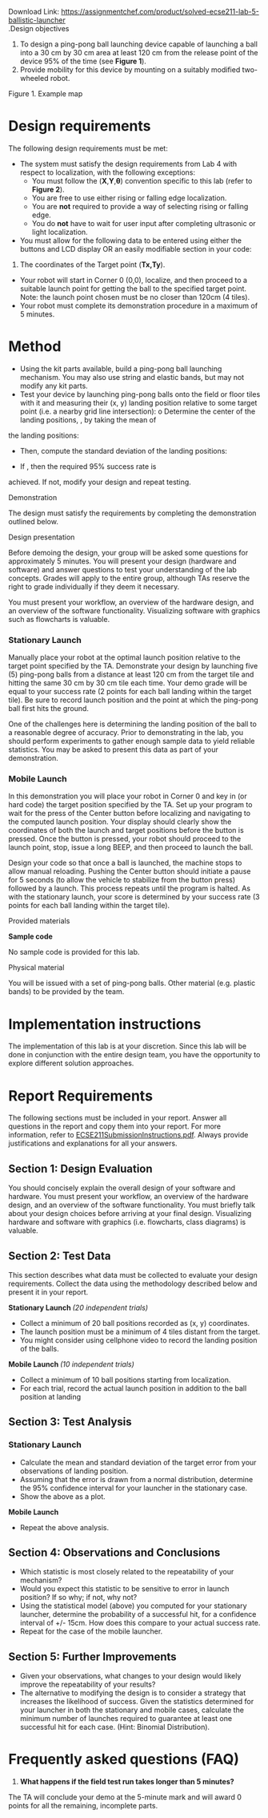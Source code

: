 Download Link: https://assignmentchef.com/product/solved-ecse211-lab-5-ballistic-launcher
<br>
.Design objectives

<ol>

 <li>To design a ping-pong ball launching device capable of launching a ball into a 30 cm by 30 cm area at least 120 cm from the release point of the device 95% of the time (see <strong>Figure 1</strong>).</li>

 <li>Provide mobility for this device by mounting on a suitably modified two-wheeled robot.</li>

</ol>

Figure 1. Example map

<h1>Design requirements</h1>

The following design requirements must be met:

<ul>

 <li>The system must satisfy the design requirements from Lab 4 with respect to localization, with the following exceptions:

  <ul>

   <li>You must follow the (<strong>X</strong>,<strong>Y</strong>,<strong>θ</strong>) convention specific to this lab (refer to <strong>Figure 2</strong>).</li>

   <li>You are free to use either rising or falling edge localization.</li>

   <li>You are <strong>not</strong> required to provide a way of selecting rising or falling edge.</li>

   <li>You do <strong>not</strong> have to wait for user input after completing ultrasonic or light localization.</li>

  </ul></li>

 <li>You must allow for the following data to be entered using either the buttons and LCD display OR an easily modifiable section in your code:</li>

</ul>

<ol>

 <li>The coordinates of the Target point (<strong>Tx,Ty</strong>).</li>

</ol>

<ul>

 <li>Your robot will start in Corner 0 (0,0), localize, and then proceed to a suitable launch point for getting the ball to the specified target point. Note: the launch point chosen must be no closer than 120cm (4 tiles).</li>

 <li>Your robot must complete its demonstration procedure in a maximum of 5 minutes.</li>

</ul>

<h1>Method</h1>

<ul>

 <li>Using the kit parts available, build a ping-pong ball launching mechanism. You may also use string and elastic bands, but may not modify any kit parts.</li>

 <li>Test your device by launching ping-pong balls onto the field or floor tiles with it and measuring their (x, y) landing position relative to some target point (i.e. a nearby grid line intersection): o Determine the center of the landing positions, , by taking the mean of</li>

</ul>

the landing positions:

<ul>

 <li>Then, compute the standard deviation of the landing positions:</li>

</ul>

<ul>

 <li>If , then the required 95% success rate is</li>

</ul>

achieved.  If not, modify your design and repeat testing.

Demonstration

The design must satisfy the requirements by completing the demonstration outlined below.

Design presentation

Before demoing the design, your group will be asked some questions for approximately 5 minutes. You will present your design (hardware and software) and answer questions to test your understanding of the lab concepts. Grades will apply to the entire group, although TAs reserve the right to grade individually if they deem it necessary.

You must present your workflow, an overview of the hardware design, and an overview of the software functionality. Visualizing software with graphics such as flowcharts is valuable.

<h3>Stationary Launch</h3>

Manually place your robot at the optimal launch position relative to the target point specified by the TA.  Demonstrate your design by launching five (5) ping-pong balls from a distance at least 120 cm from the target tile and hitting the same 30 cm by 30 cm tile each time.  Your demo grade will be equal to your success rate (2 points for each ball landing within the target tile). Be sure to record launch position and the point at which the ping-pong ball first hits the ground.

One of the challenges here is determining the landing position of the ball to a reasonable degree of accuracy.  Prior to demonstrating in the lab, you should perform experiments to gather enough sample data to yield reliable statistics.  You may be asked to present this data as part of your demonstration.

<h3>Mobile Launch</h3>

In this demonstration you will place your robot in Corner 0 and key in (or hard code) the target position specified by the TA.  Set up your program to wait for the press of the Center button before localizing and navigating to the computed launch position.  Your display should clearly show the coordinates of both the launch and target positions before the button is pressed.  Once the button is pressed, your robot should proceed to the launch point, stop, issue a long BEEP, and then proceed to launch the ball.

Design your code so that once a ball is launched, the machine stops to allow manual reloading.  Pushing the Center button should initiate a pause for 5 seconds (to allow the vehicle to stabilize from the button press) followed by a launch.  This process repeats until the program is halted.  As with the stationary launch, your score is determined by your success rate (3 points for each ball landing within the target tile).

Provided materials

<strong>Sample code </strong>

No sample code is provided for this lab.

Physical material

You will be issued with a set of ping-pong balls. Other material (e.g. plastic bands) to be provided by the team.

<h1>Implementation instructions</h1>

The implementation of this lab is at your discretion. Since this lab will be done in conjunction with the entire design team, you have the opportunity to explore different solution approaches.

<h1>Report Requirements</h1>

The following sections must be included in your report. Answer all questions in the report and copy them into your report. For more information, refer to <u>ECSE211SubmissionInstructions.pdf</u>. Always provide justifications and explanations for all your answers.

<h2>Section 1: Design Evaluation</h2>

You should concisely explain the overall design of your software and hardware. You must present your workflow, an overview of the hardware design, and an overview of the software functionality. You must briefly talk about your design choices before arriving at your final design. Visualizing hardware and software with graphics (i.e. flowcharts, class diagrams) is valuable.

<h2>Section 2: Test Data</h2>

This section describes what data must be collected to evaluate your design requirements. Collect the data using the methodology described below and present it in your report.

<strong>Stationary Launch </strong><em>(20 independent trials) </em>

<ul>

 <li>Collect a minimum of 20 ball positions recorded as (x, y) coordinates.</li>

 <li>The launch position must be a minimum of 4 tiles distant from the target.</li>

 <li>You might consider using cellphone video to record the landing position of the balls.</li>

</ul>

<strong>Mobile Launch </strong><em>(10 independent trials) </em>

<ul>

 <li>Collect a minimum of 10 ball positions starting from localization.</li>

 <li>For each trial, record the actual launch position in addition to the ball position at landing</li>

</ul>

<h2>Section 3: Test Analysis</h2>

<h3>Stationary Launch</h3>

<ul>

 <li>Calculate the mean and standard deviation of the target error from your observations of landing position.</li>

 <li>Assuming that the error is drawn from a normal distribution, determine the 95% confidence interval for your launcher in the stationary case.</li>

 <li>Show the above as a plot.</li>

</ul>

<strong>Mobile Launch </strong>

<ul>

 <li>Repeat the above analysis.</li>

</ul>




<h2>Section 4: Observations and Conclusions</h2>

<ul>

 <li>Which statistic is most closely related to the repeatability of your mechanism?</li>

 <li>Would you expect this statistic to be sensitive to error in launch position? If so why; if not, why not?</li>

 <li>Using the statistical model (above) you computed for your stationary launcher, determine the probability of a successful hit, for a confidence interval of +/- 15cm. How does this compare to your actual success rate.</li>

 <li>Repeat for the case of the mobile launcher.</li>

</ul>

<h2>Section 5: Further Improvements</h2>

<ul>

 <li>Given your observations, what changes to your design would likely improve the repeatability of your results?</li>

 <li>The alternative to modifying the design is to consider a strategy that increases the likelihood of success. Given the statistics determined for your launcher in both the stationary and mobile cases, calculate the minimum number of launches required to guarantee at least one successful hit for each case.  (Hint: Binomial Distribution).</li>

</ul>

<h1>Frequently asked questions (FAQ)</h1>




<ol>

 <li><strong>What happens if the field test run takes longer than 5 minutes?</strong></li>

</ol>

The TA will conclude your demo at the 5-minute mark and will award 0 points for all the remaining, incomplete parts.


